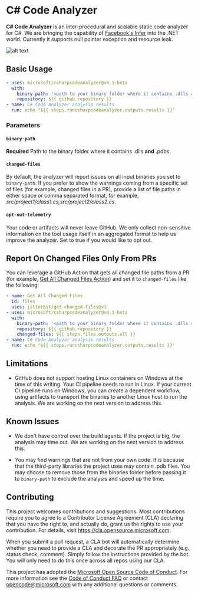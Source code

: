 # C# Code Analyzer

**C# Code Analyzer** is an inter-procedural and scalable static code analyzer for C#. We are bringing the capability of [Facebook's Infer](https://fbinfer.com/) into the .NET world. Currently it supports null pointer exception and resource leak.

![alt text](https://github.com/microsoft/CSharpCodeAnalyzer/tree/master/assets/samplereport.png "Sample Report")

## Basic Usage
```yml
- uses: microsoft/csharpcodeanalyzer@v0.1-beta
  with:
    binary-path: '<path to your binary folder where it contains .dlls and .pdbs>'
    repository: ${{ github.repository }}
- name: C# Code Analyzer analysis results
  run: echo "${{ steps.runcsharpcodeanalyzer.outputs.results }}"
```

### Parameters
#### `binary-path`
**Required** Path to the binary folder where it contains .dlls **and** .pdbs.

#### `changed-files`
By default, the analyzer will report issues on all input binaries you set to `binary-path`. If you prefer to show the warnings coming from a specific set of files (for example, changed files in a PR), provide a list of file paths in either space or comma separated format, for example, _src/project1/class1.cs,src/project2/class2.cs_.

#### `opt-out-telemetry`
Your code or artifacts will never leave GitHub. We only collect non-sensitive information on the tool usage itself in an aggregated format to help us improve the analyzer. Set to true if you would like to opt out.

## Report On Changed Files Only From PRs
You can leverage a GitHub Action that gets all changed file paths from a PR (for example, [Get All Changed Files Action](https://github.com/marketplace/actions/get-all-changed-files)) and set it to `changed-files` like the following:
```yml
- name: Get All Changed Files
  id: files
  uses: jitterbit/get-changed-files@v1
- uses: microsoft/csharpcodeanalyzer@v0.1-beta
  with:
    binary-path: '<path to your binary folder where it contains .dlls and .pdbs>'
    repository: ${{ github.repository }}
    changed-files: ${{ steps.files.outputs.all }}
- name: C# Code Analyzer analysis results
  run: echo "${{ steps.runcsharpcodeanalyzer.outputs.results }}"
```

## Limitations
- GitHub does not support hosting Linux containers on Windows at the time of this writing. Your CI pipeline needs to run in Linux. If your current CI pipeline runs on Windows, you can create a dependent workflow, using artifacts to transport the binaries to another Linux host to run the analysis. We are working on the next version to address this.

## Known Issues
- We don't have control over the build agents. If the project is big, the analysis may time out. We are working on the next version to address this.

- You may find warnings that are not from your own code. It is because that the third-party libraries the project uses may contain .pdb files. You may choose to remove those from the binaries folder before passing it to `binary-path` to exclude the analysis and speed up the time.

## Contributing

This project welcomes contributions and suggestions.  Most contributions require you to agree to a
Contributor License Agreement (CLA) declaring that you have the right to, and actually do, grant us
the rights to use your contribution. For details, visit https://cla.opensource.microsoft.com.

When you submit a pull request, a CLA bot will automatically determine whether you need to provide
a CLA and decorate the PR appropriately (e.g., status check, comment). Simply follow the instructions
provided by the bot. You will only need to do this once across all repos using our CLA.

This project has adopted the [Microsoft Open Source Code of Conduct](https://opensource.microsoft.com/codeofconduct/).
For more information see the [Code of Conduct FAQ](https://opensource.microsoft.com/codeofconduct/faq/) or
contact [opencode@microsoft.com](mailto:opencode@microsoft.com) with any additional questions or comments.
